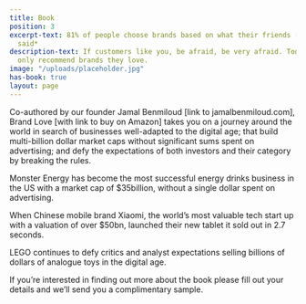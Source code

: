 ```yaml
---
title: Book
position: 3
excerpt-text: 81% of people choose brands based on what their friends (not agencies)
  said*
description-text: If customers like you, be afraid, be very afraid. Today, people
  only recommend brands they love.
image: "/uploads/placeholder.jpg"
has-book: true
layout: page
---
```


Co-authored by our founder Jamal Benmiloud [link to jamalbenmiloud.com], Brand Love [with link to buy on Amazon] takes you on a journey around the world in search of businesses well-adapted to the digital age; that build multi-billion dollar market caps without significant sums spent on advertising; and defy the expectations of both investors and their category by breaking the rules.

Monster Energy has become the most successful energy drinks business in the US with a market cap of $35billion, without a single dollar spent on advertising.

When Chinese mobile brand Xiaomi, the world’s most valuable tech start up with a valuation of over $50bn, launched their new tablet it sold out in 2.7 seconds.

LEGO continues to defy critics and analyst expectations selling billions of dollars of analogue toys in the digital age.

If you’re interested in finding out more about the book please fill out your details and we’ll send you a complimentary sample.